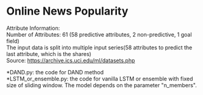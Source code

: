 # Online News Popularity
Attribute Information:\
Number of Attributes: 61 (58 predictive attributes, 2 non-predictive, 1 goal field)\
The input data is split into multiple input series(58 attributes to predict the last attribute, which is the shares)\
Source: https://archive.ics.uci.edu/ml/datasets.php 

*DAND.py: the code for DAND method\
*LSTM_or_ensemble.py: the code for vanilla LSTM or ensemble with fixed size of sliding window. The model depends on the parameter "n_members".

